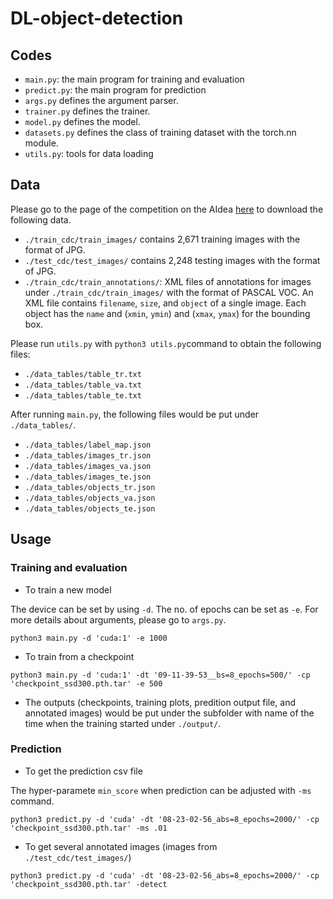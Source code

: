 # DL-object-detection

## Codes

- `main.py`: the main program for training and evaluation
- `predict.py`: the main program for prediction
- `args.py` defines the argument parser.
- `trainer.py` defines the trainer.
- `model.py` defines the model.
- `datasets.py` defines the class of training dataset with the torch.nn module.
- `utils.py`: tools for data loading 

## Data

Please go to the page of the competition on the AIdea [here](https://aidea-web.tw/topic/cc2d8ec6-dfaf-42bd-8a4a-435bffc8d071) to download the following data.

- `./train_cdc/train_images/` contains 2,671 training images with the format of JPG.
- `./test_cdc/test_images/` contains 2,248 testing images with the format of JPG.
- `./train_cdc/train_annotations/`: XML files of annotations for images under `./train_cdc/train_images/` with the format of PASCAL VOC. An XML file contains `filename`, `size`, and `object` of a single image. Each object has the `name` and (`xmin`, `ymin`) and (`xmax`, `ymax`) for the bounding box.

Please run `utils.py` with `python3 utils.py`command to obtain the following files:

- `./data_tables/table_tr.txt`
- `./data_tables/table_va.txt`
- `./data_tables/table_te.txt`

After running `main.py`, the following files would be put under `./data_tables/`.

- `./data_tables/label_map.json`
- `./data_tables/images_tr.json`
- `./data_tables/images_va.json`
- `./data_tables/images_te.json`
- `./data_tables/objects_tr.json`
- `./data_tables/objects_va.json`
- `./data_tables/objects_te.json`

## Usage

### Training and evaluation

- To train a new model

The device can be set by using `-d`. The no. of epochs can be set as `-e`. For more details about arguments, please go to `args.py`.

```
python3 main.py -d 'cuda:1' -e 1000
```

- To train from a checkpoint

```
python3 main.py -d 'cuda:1' -dt '09-11-39-53__bs=8_epochs=500/' -cp 'checkpoint_ssd300.pth.tar' -e 500
```

- The outputs (checkpoints, training plots, predition output file, and annotated images) would be put under the subfolder with name of the time when the training started under `./output/`.

### Prediction

- To get the prediction csv file

The hyper-paramete `min_score` when prediction can be adjusted with `-ms` command. 

```
python3 predict.py -d 'cuda' -dt '08-23-02-56_abs=8_epochs=2000/' -cp 'checkpoint_ssd300.pth.tar' -ms .01
```

- To get several annotated images (images from `./test_cdc/test_images/`)

```
python3 predict.py -d 'cuda' -dt '08-23-02-56_abs=8_epochs=2000/' -cp 'checkpoint_ssd300.pth.tar' -detect
```


